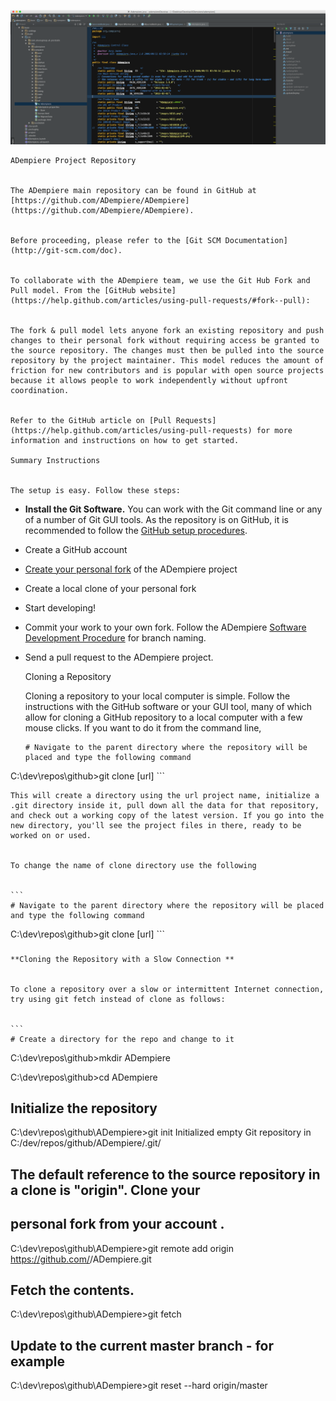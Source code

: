 ![alt_text](images/ADempiere-Debug.png "image_tooltip")

    ADempiere Project Repository 


    The ADempiere main repository can be found in GitHub at [https://github.com/ADempiere/ADempiere](https://github.com/ADempiere/ADempiere).


    Before proceeding, please refer to the [Git SCM Documentation](http://git-scm.com/doc).


    To collaborate with the ADempiere team, we use the Git Hub Fork and Pull model. From the [GitHub website](https://help.github.com/articles/using-pull-requests/#fork--pull):


    The fork & pull model lets anyone fork an existing repository and push changes to their personal fork without requiring access be granted to the source repository. The changes must then be pulled into the source repository by the project maintainer. This model reduces the amount of friction for new contributors and is popular with open source projects because it allows people to work independently without upfront coordination.


    Refer to the GitHub article on [Pull Requests](https://help.github.com/articles/using-pull-requests) for more information and instructions on how to get started.

    Summary Instructions 


    The setup is easy. Follow these steps:

*   **Install the Git Software.** You can work with the Git command line or any of a number of Git GUI tools. As the repository is on GitHub, it is recommended to follow the [GitHub setup procedures](https://help.github.com/articles/set-up-git/).
*   Create a GitHub account
*   [Create your personal fork](https://help.github.com/articles/fork-a-repo/) of the ADempiere project
*   Create a local clone of your personal fork
*   Start developing! 
*   Commit your work to your own fork. Follow the ADempiere [Software Development Procedure](http://www.ADempiere.com/Software_Development_Procedure) for branch naming.
*   Send a pull request to the ADempiere project.

     
    Cloning a Repository 


    Cloning a repository to your local computer is simple. Follow the instructions with the GitHub software or your GUI tool, many of which allow for cloning a GitHub repository to a local computer with a few mouse clicks. If you want to do it from the command line,


    ```
    # Navigate to the parent directory where the repository will be placed and type the following command
C:\dev\repos\github>git clone [url]
    ```

    This will create a directory using the url project name, initialize a .git directory inside it, pull down all the data for that repository, and check out a working copy of the latest version. If you go into the new directory, you'll see the project files in there, ready to be worked on or used.


    To change the name of clone directory use the following


    ```
    # Navigate to the parent directory where the repository will be placed and type the following command
C:\dev\repos\github>git clone [url] <optional name>
    ```

### 
    **Cloning the Repository with a Slow Connection **


    To clone a repository over a slow or intermittent Internet connection, try using git fetch instead of clone as follows:


    ```
    # Create a directory for the repo and change to it
C:\dev\repos\github>mkdir ADempiere

C:\dev\repos\github>cd ADempiere

## Initialize the repository
C:\dev\repos\github\ADempiere>git init
Initialized empty Git repository in C:/dev/repos/github/ADempiere/.git/

## The default reference to the source repository in a clone is "origin".  Clone your
## personal fork from your account <account>.
C:\dev\repos\github\ADempiere>git remote add origin https://github.com/<account>/ADempiere.git

## Fetch the contents.
C:\dev\repos\github\ADempiere>git fetch

## Update to the current master branch - for example
C:\dev\repos\github\ADempiere>git reset --hard origin/master


<table>
  <tr>
  </tr>
</table>